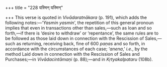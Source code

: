 +++
title = "228 यस्मिन् यस्मिन्"

+++
This verse is quoted in *Vivādaratnākara* (p. 191), which adds the
following notes:—‘*Yasmin yasmin*’, the repetition of this general
pronoun implies that even in transactions other than sales,—such as loan
and so forth,—if there is ‘desire to withdraw’ or ‘repentance’, the same
rules are to be followed as those laid down in connection with the
Rescission of Sales,—such as returning, receiving back, fine of 600
*paṇas* and so forth, in accordance with the circumstances of each case;
‘*anena*,’ *i.e*., by the method Laid down in connection with the
Rescission of Sales and Purchases;—in *Vivādacintāmaṇi* (p. 88);—and in
*Kṛtyakalpataru* (108b).
